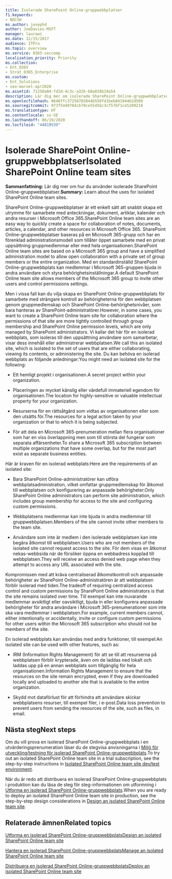 ```yaml
---
title: Isolerade SharePoint Online-gruppwebbplatser
f1.keywords:
- NOCSH
ms.author: josephd
author: JoeDavies-MSFT
manager: laurawi
ms.date: 12/15/2017
audience: ITPro
ms.topic: overview
ms.service: O365-seccomp
localization_priority: Priority
ms.collection:
- Ent_O365
- Strat_O365_Enterprise
ms.custom:
- Ent_Solutions
- seo-marvel-apr2020
ms.assetid: 71250a04-fd2d-4c3c-a32b-b8a838b19a54
description: Lär dig mer om isolerade SharePoint Online-gruppwebbplatser, inklusive användning, krav och funktioner som de kan användas med.
ms.openlocfilehash: 0646ffc37256702844b550fd1beb841944b2d509
ms.sourcegitcommit: 973f5449784cb70ce5545bc3cf57bf1ce5209218
ms.translationtype: HT
ms.contentlocale: sv-SE
ms.lasthandoff: 06/19/2020
ms.locfileid: "44819539"
---
```

# <a name="isolated-sharepoint-online-team-sites"></a><span data-ttu-id="ffff3-103">Isolerade SharePoint Online-gruppwebbplatser</span><span class="sxs-lookup"><span data-stu-id="ffff3-103">Isolated SharePoint Online team sites</span></span>

 <span data-ttu-id="ffff3-104">**Sammanfattning:** Lär dig mer om hur du använder isolerade SharePoint Online-gruppwebbplatser.</span><span class="sxs-lookup"><span data-stu-id="ffff3-104">**Summary:** Learn about the uses for isolated SharePoint Online team sites.</span></span>
  
<span data-ttu-id="ffff3-105">SharePoint Online-gruppwebbplatser är ett enkelt sätt att snabbt skapa ett utrymme för samarbete med anteckningar, dokument, artiklar, kalender och andra resurser i Microsoft Office 365.</span><span class="sxs-lookup"><span data-stu-id="ffff3-105">SharePoint Online team sites are an easy way to quickly create a space for collaboration of notes, documents, articles, a calendar, and other resources in Microsoft Office 365.</span></span> <span data-ttu-id="ffff3-106">SharePoint Online-gruppwebbplatser baseras på en Microsoft 365-grupp och har en förenklad administrationsmodell som tillåter öppet samarbete med en privat uppsättning gruppmedlemmar eller med hela organisationen.</span><span class="sxs-lookup"><span data-stu-id="ffff3-106">SharePoint Online team sites are based on a Microsoft 365 group and have a simplified administration model to allow open collaboration with a private set of group members or the entire organization.</span></span> <span data-ttu-id="ffff3-107">Med en standardinställd SharePoint Online-gruppwebbplats kan medlemmar i Microsoft 365-gruppen bjuda in andra användare och styra behörighetsinställningar.</span><span class="sxs-lookup"><span data-stu-id="ffff3-107">A default SharePoint Online team site allows members of the Microsoft 365 group to invite other users and control permissions settings.</span></span>
  
<span data-ttu-id="ffff3-108">Men i vissa fall kan du vilja skapa en SharePoint Online-gruppwebbplats för samarbete med strängare kontroll av behörigheterna för den webbplatsen genom gruppmedlemskap och SharePoint Online-behörighetsnivåer, som bara hanteras av SharePoint-administratörer.</span><span class="sxs-lookup"><span data-stu-id="ffff3-108">However, in some cases, you want to create a SharePoint Online team site for collaboration where the permissions of that site are more tightly controlled through group membership and SharePoint Online permission levels, which are only managed by SharePoint administrators.</span></span> <span data-ttu-id="ffff3-109">Vi kallar det här för en isolerad webbplats, som isoleras till den uppsättning användare som samarbetar, visar dess innehåll eller administrerar webbplatsen.</span><span class="sxs-lookup"><span data-stu-id="ffff3-109">We call this an isolated site, which is isolated to the set of users that are either collaborating, viewing its contents, or administering the site.</span></span> <span data-ttu-id="ffff3-110">Du kan behöva en isolerad webbplats av följande anledningar:</span><span class="sxs-lookup"><span data-stu-id="ffff3-110">You might need an isolated site for the following:</span></span>
  
- <span data-ttu-id="ffff3-111">Ett hemligt projekt i organisationen.</span><span class="sxs-lookup"><span data-stu-id="ffff3-111">A secret project within your organization.</span></span>
    
- <span data-ttu-id="ffff3-112">Placeringen av mycket känslig eller värdefull immateriell egendom för organisationen.</span><span class="sxs-lookup"><span data-stu-id="ffff3-112">The location for highly-sensitive or valuable intellectual property for your organization.</span></span>
    
- <span data-ttu-id="ffff3-113">Resurserna för en rättsåtgärd som vidtas av organisationen eller som den utsätts för.</span><span class="sxs-lookup"><span data-stu-id="ffff3-113">The resources for a legal action taken by your organization or that to which it is being subjected.</span></span>
    
- <span data-ttu-id="ffff3-114">För att dela en Microsoft 365-prenumeration mellan flera organisationer som har en viss överlappning men som till största del fungerar som separata affärsenheter.</span><span class="sxs-lookup"><span data-stu-id="ffff3-114">To share a Microsoft 365 subscription between multiple organizations that have some overlap, but for the most part exist as separate business entities.</span></span>
    
<span data-ttu-id="ffff3-115">Här är kraven för en isolerad webbplats:</span><span class="sxs-lookup"><span data-stu-id="ffff3-115">Here are the requirements of an isolated site:</span></span>
  
- <span data-ttu-id="ffff3-116">Bara SharePoint Online-administratörer kan utföra webbplatsadministration, vilket omfattar gruppmedlemskap för åtkomst till webbplatsen och konfigurering av anpassade behörigheter.</span><span class="sxs-lookup"><span data-stu-id="ffff3-116">Only SharePoint Online administrators can perform site administration, which includes group membership for access to the site and configuring custom permissions.</span></span>
    
- <span data-ttu-id="ffff3-117">Webbplatsens medlemmar kan inte bjuda in andra medlemmar till gruppwebbplatsen.</span><span class="sxs-lookup"><span data-stu-id="ffff3-117">Members of the site cannot invite other members to the team site.</span></span>
    
- <span data-ttu-id="ffff3-118">Användare som inte är medlem i den isolerade webbplatsen kan inte begära åtkomst till webbplatsen.</span><span class="sxs-lookup"><span data-stu-id="ffff3-118">Users who are not members of the isolated site cannot request access to the site.</span></span> <span data-ttu-id="ffff3-119">För dem visas en åtkomst nekas-webbsida när de försöker öppna en webbadress kopplad till webbplatsen.</span><span class="sxs-lookup"><span data-stu-id="ffff3-119">They will receive an access denied web page when they attempt to access any URL associated with the site.</span></span>
    
<span data-ttu-id="ffff3-120">Kompromissen med att kräva centraliserad åtkomstkontroll och anpassade behörigheter av SharePoint Online-administratören är att webbplatsen förblir isolerad med tiden.</span><span class="sxs-lookup"><span data-stu-id="ffff3-120">The tradeoff of requiring centralized access control and custom permissions by SharePoint Online administrators is that the site remains isolated over time.</span></span> <span data-ttu-id="ffff3-121">Till exempel kan inte nuvarande medlemmar avsiktligt eller oavsiktligt, bjuda in eller konfigurera anpassade behörigheter för andra användare i Microsoft 365-prenumerationer som inte ska vara medlemmar i webbplatsen.</span><span class="sxs-lookup"><span data-stu-id="ffff3-121">For example, current members cannot, either intentionally or accidentally, invite or configure custom permissions for other users within the Microsoft 365 subscription who should not be members of the site.</span></span>
  
<span data-ttu-id="ffff3-122">En isolerad webbplats kan användas med andra funktioner, till exempel:</span><span class="sxs-lookup"><span data-stu-id="ffff3-122">An isolated site can be used with other features, such as:</span></span>
  
- <span data-ttu-id="ffff3-123">IRM (Information Rights Management) för att se till att resurserna på webbplatsen förblir krypterade, även om de laddas ned lokalt och laddas upp på en annan webbplats som tillgänglig för hela organisationen.</span><span class="sxs-lookup"><span data-stu-id="ffff3-123">Information Rights Management to ensure that the resources on the site remain encrypted, even if they are downloaded locally and uploaded to another site that is available to the entire organization.</span></span>
    
- <span data-ttu-id="ffff3-124">Skydd mot dataförlust för att förhindra att användare skickar webbplatsens resurser, till exempel filer, i e-post.</span><span class="sxs-lookup"><span data-stu-id="ffff3-124">Data loss prevention to prevent users from sending the resources of the site, such as files, in email.</span></span>
    
## <a name="next-steps"></a><span data-ttu-id="ffff3-125">Nästa steg</span><span class="sxs-lookup"><span data-stu-id="ffff3-125">Next steps</span></span>

<span data-ttu-id="ffff3-126">Om du vill prova en isolerad SharePoint Online-gruppwebbplats i en utvärderingsprenumeration läser du de stegvisa anvisningarna i [Miljö för utveckling/testning för isolerad SharePoint Online-gruppwebbplats](isolated-sharepoint-online-team-site-dev-test-environment.md).</span><span class="sxs-lookup"><span data-stu-id="ffff3-126">To try out an isolated SharePoint Online team site in a trial subscription, see the step-by-step instructions in [Isolated SharePoint Online team site dev/test environment](isolated-sharepoint-online-team-site-dev-test-environment.md).</span></span>
  
<span data-ttu-id="ffff3-127">När du är redo att distribuera en isolerad SharePoint Online-gruppwebbplats i produktion kan du läsa de steg för steg-informationen om utformning i [Utforma en isolerad SharePoint Online-gruppwebbplats](design-an-isolated-sharepoint-online-team-site.md).</span><span class="sxs-lookup"><span data-stu-id="ffff3-127">When you are ready to deploy an isolated SharePoint Online team site in production, see the step-by-step design considerations in [Design an isolated SharePoint Online team site](design-an-isolated-sharepoint-online-team-site.md).</span></span>
  
## <a name="related-topics"></a><span data-ttu-id="ffff3-128">Relaterade ämnen</span><span class="sxs-lookup"><span data-stu-id="ffff3-128">Related topics</span></span>

[<span data-ttu-id="ffff3-129">Utforma en isolerad SharePoint Online-gruppwebbplats</span><span class="sxs-lookup"><span data-stu-id="ffff3-129">Design an isolated SharePoint Online team site</span></span>](design-an-isolated-sharepoint-online-team-site.md)
  
[<span data-ttu-id="ffff3-130">Hantera en isolerad SharePoint Online-gruppwebbplats</span><span class="sxs-lookup"><span data-stu-id="ffff3-130">Manage an isolated SharePoint Online team site</span></span>](manage-an-isolated-sharepoint-online-team-site.md)

[<span data-ttu-id="ffff3-131">Distribuera en isolerad SharePoint Online-gruppwebbplats</span><span class="sxs-lookup"><span data-stu-id="ffff3-131">Deploy an isolated SharePoint Online team site</span></span>](deploy-an-isolated-sharepoint-online-team-site.md)


